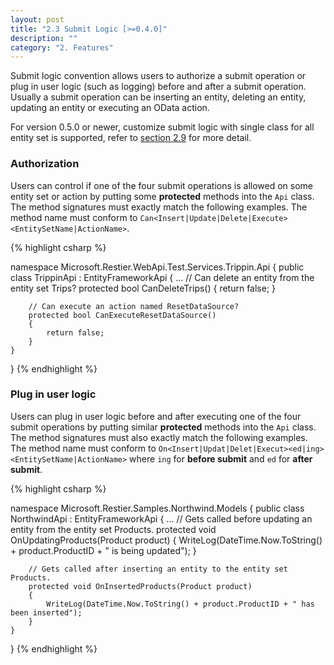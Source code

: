 ```yaml
---
layout: post
title: "2.3 Submit Logic [>=0.4.0]"
description: ""
category: "2. Features"
---
```


Submit logic convention allows users to authorize a submit operation or plug in user logic (such as logging) before and after a submit operation. Usually a submit operation can be inserting an entity, deleting an entity, updating an entity or executing an OData action.

For version 0.5.0 or newer, customize submit logic with single class for all entity set is supported, refer to [section 2.9](http://odata.github.io/RESTier/#02-09-Customize-Submit) for more detail.

### Authorization
Users can control if one of the four submit operations is allowed on some entity set or action by putting some **protected** methods into the `Api` class. The method signatures must exactly match the following examples. The method name must conform to `Can<Insert|Update|Delete|Execute><EntitySetName|ActionName>`.

{% highlight csharp %}

namespace Microsoft.Restier.WebApi.Test.Services.Trippin.Api
{
    public class TrippinApi : EntityFrameworkApi<TrippinModel>
    {
        ...
        // Can delete an entity from the entity set Trips?
        protected bool CanDeleteTrips()
        {
            return false;
        }
        
        // Can execute an action named ResetDataSource?
        protected bool CanExecuteResetDataSource()
        {
            return false;
        }
    }
}
{% endhighlight %}

### Plug in user logic
Users can plug in user logic before and after executing one of the four submit operations by putting similar **protected** methods into the `Api` class. The method signatures must also exactly match the following examples. The method name must conform to `On<Insert|Updat|Delet|Execut><ed|ing><EntitySetName|ActionName>` where `ing` for **before submit** and `ed` for **after submit**.

{% highlight csharp %}

namespace Microsoft.Restier.Samples.Northwind.Models
{
    public class NorthwindApi : EntityFrameworkApi<NorthwindContext>
    {
        ...
        // Gets called before updating an entity from the entity set Products.
        protected void OnUpdatingProducts(Product product)
        {
            WriteLog(DateTime.Now.ToString() + product.ProductID + " is being updated");
        }

        // Gets called after inserting an entity to the entity set Products.
        protected void OnInsertedProducts(Product product)
        {
            WriteLog(DateTime.Now.ToString() + product.ProductID + " has been inserted");
        }
    }
}
{% endhighlight %}